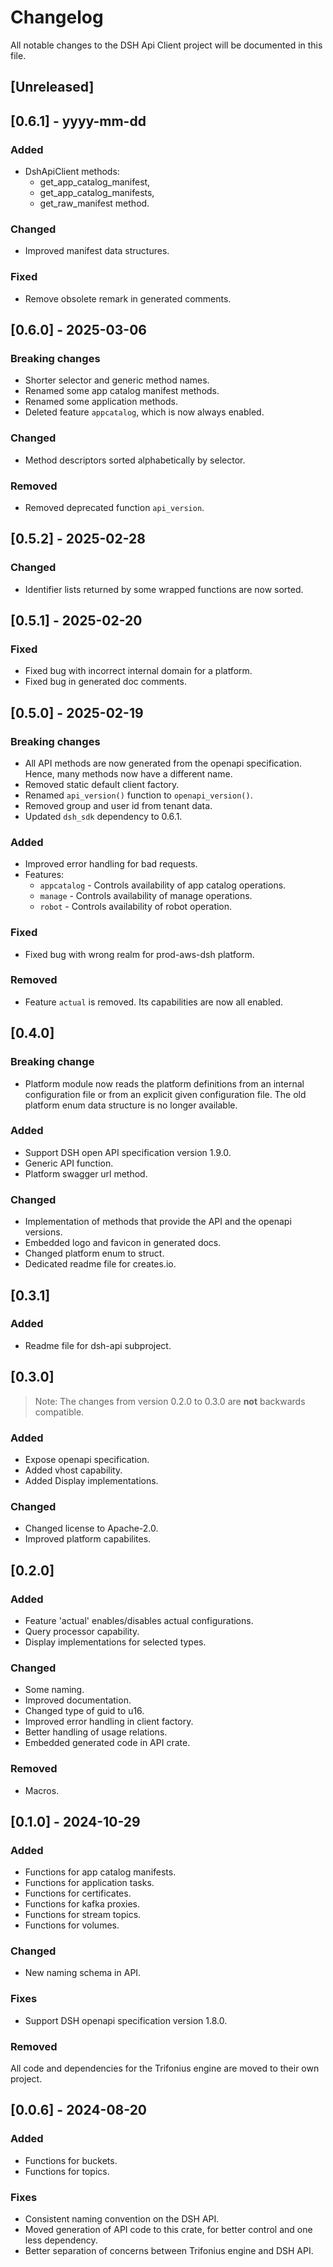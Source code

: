 # Changelog

All notable changes to the DSH Api Client project will be documented in this file.

## [Unreleased]

## [0.6.1] - yyyy-mm-dd

### Added

* DshApiClient methods:
    * get_app_catalog_manifest,
    * get_app_catalog_manifests,
    * get_raw_manifest method.

### Changed

* Improved manifest data structures.

### Fixed

* Remove obsolete remark in generated comments.

## [0.6.0] - 2025-03-06

### Breaking changes

* Shorter selector and generic method names.
* Renamed some app catalog manifest methods.
* Renamed some application methods.
* Deleted feature `appcatalog`, which is now always enabled.

### Changed

* Method descriptors sorted alphabetically by selector.

### Removed

* Removed deprecated function `api_version`.

## [0.5.2] - 2025-02-28

### Changed

* Identifier lists returned by some wrapped functions are now sorted.

## [0.5.1] - 2025-02-20

### Fixed

* Fixed bug with incorrect internal domain for a platform.
* Fixed bug in generated doc comments.

## [0.5.0] - 2025-02-19

### Breaking changes

* All API methods are now generated from the openapi specification.
  Hence, many methods now have a different name.
* Removed static default client factory.
* Renamed `api_version()` function to `openapi_version()`.
* Removed group and user id from tenant data.
* Updated `dsh_sdk` dependency to 0.6.1.

### Added

* Improved error handling for bad requests.
* Features:
    * `appcatalog` - Controls availability of app catalog operations.
    * `manage` - Controls availability of manage operations.
    * `robot` - Controls availability of robot operation.

### Fixed

* Fixed bug with wrong realm for prod-aws-dsh platform.

### Removed

* Feature `actual` is removed. Its capabilities are now all enabled.

## [0.4.0]

### Breaking change

* Platform module now reads the platform definitions from an internal configuration file
  or from an explicit given configuration file.
  The old platform enum data structure is no longer available.

### Added

* Support DSH open API specification version 1.9.0.
* Generic API function.
* Platform swagger url method.

### Changed

* Implementation of methods that provide the API and the openapi versions.
* Embedded logo and favicon in generated docs.
* Changed platform enum to struct.
* Dedicated readme file for creates.io.

## [0.3.1]

### Added

* Readme file for dsh-api subproject.

## [0.3.0]

> Note: The changes from version 0.2.0 to 0.3.0 are **not** backwards compatible.

### Added

* Expose openapi specification.
* Added vhost capability.
* Added Display implementations.

### Changed

* Changed license to Apache-2.0.
* Improved platform capabilites.

## [0.2.0]

### Added

* Feature 'actual' enables/disables actual configurations.
* Query processor capability.
* Display implementations for selected types.

### Changed

* Some naming.
* Improved documentation.
* Changed type of guid to u16.
* Improved error handling in client factory.
* Better handling of usage relations.
* Embedded generated code in API crate.

### Removed

* Macros.

## [0.1.0] - 2024-10-29

### Added

* Functions for app catalog manifests.
* Functions for application tasks.
* Functions for certificates.
* Functions for kafka proxies.
* Functions for stream topics.
* Functions for volumes.

### Changed

* New naming schema in API.

### Fixes

* Support DSH openapi specification version 1.8.0.

### Removed

All code and dependencies for the Trifonius engine are moved to their own project.

## [0.0.6] - 2024-08-20

### Added

* Functions for buckets.
* Functions for topics.

### Fixes

* Consistent naming convention on the DSH API.
* Moved generation of API code to this crate, for better control and one less dependency.
* Better separation of concerns between Trifonius engine and DSH API.
